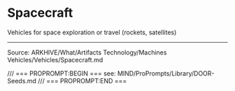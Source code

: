 # Spacecraft

Vehicles for space exploration or travel (rockets, satellites)

---
Source: ARKHIVE/What/Artifacts Technology/Machines Vehicles/Vehicles/Spacecraft.md

/// === PROPROMPT:BEGIN ===
see: MIND/ProPrompts/Library/DOOR-Seeds.md
/// === PROPROMPT:END ===
